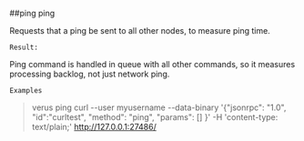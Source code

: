 ##ping
ping

Requests that a ping be sent to all other nodes, to measure ping time.
```
Result:
```
Ping command is handled in queue with all other commands, so it measures processing backlog, not just network ping.

```
Examples
```
> verus ping 
> curl --user myusername --data-binary '{"jsonrpc": "1.0", "id":"curltest", "method": "ping", "params": [] }' -H 'content-type: text/plain;' http://127.0.0.1:27486/

```
